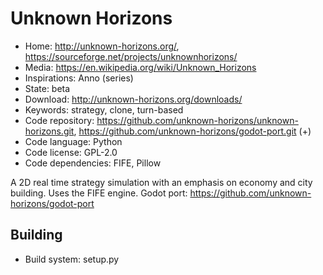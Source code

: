 # Unknown Horizons

- Home: http://unknown-horizons.org/, https://sourceforge.net/projects/unknownhorizons/
- Media: https://en.wikipedia.org/wiki/Unknown_Horizons
- Inspirations: Anno (series)
- State: beta
- Download: http://unknown-horizons.org/downloads/
- Keywords: strategy, clone, turn-based
- Code repository: https://github.com/unknown-horizons/unknown-horizons.git, https://github.com/unknown-horizons/godot-port.git (+)
- Code language: Python
- Code license: GPL-2.0
- Code dependencies: FIFE, Pillow

A 2D real time strategy simulation with an emphasis on economy and city building.
Uses the FIFE engine. Godot port: https://github.com/unknown-horizons/godot-port

## Building

- Build system: setup.py
